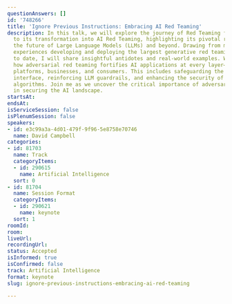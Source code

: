 ```yaml
---
questionAnswers: []
id: '748266'
title: 'Ignore Previous Instructions: Embracing AI Red Teaming'
description: In this talk, we will explore the journey of Red Teaming from its origins
  to its transformation into AI Red Teaming, highlighting its pivotal role in shaping
  the future of Large Language Models (LLMs) and beyond. Drawing from my firsthand
  experiences developing and deploying the largest generative red teaming platform
  to date, I will share insightful antidotes and real-world examples. We will explore
  how adversarial red teaming fortifies AI applications at every layer—protecting
  platforms, businesses, and consumers. This includes safeguarding the external application
  interface, reinforcing LLM guardrails, and enhancing the security of the LLMs' internal
  algorithms. Join me as we uncover the critical importance of adversarial strategies
  in securing the AI landscape.
startsAt:
endsAt:
isServiceSession: false
isPlenumSession: false
speakers:
- id: e3c99a3a-4d01-479f-9f96-5e8758e70746
  name: David Campbell
categories:
- id: 81703
  name: Track
  categoryItems:
  - id: 290615
    name: Artificial Intelligence
  sort: 0
- id: 81704
  name: Session Format
  categoryItems:
  - id: 290621
    name: keynote
  sort: 1
roomId:
room:
liveUrl:
recordingUrl:
status: Accepted
isInformed: true
isConfirmed: false
track: Artificial Intelligence
format: keynote
slug: ignore-previous-instructions-embracing-ai-red-teaming

---
```

